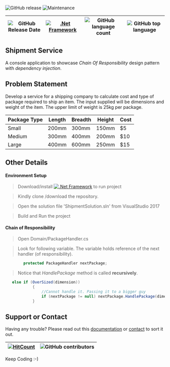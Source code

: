  
![GitHub release](https://img.shields.io/github/release/singhrahulnet/lms.api.svg?style=for-the-badge) ![Maintenance](https://img.shields.io/maintenance/yes/2018.svg?style=for-the-badge)

![GitHub Release Date](https://img.shields.io/github/release-date/singhrahulnet/lms.api.svg?style=plastic) |[![.Net Framework](https://img.shields.io/badge/DotNet-Framework_2.1-blue.svg?style=plastic)](https://www.microsoft.com/net/download/dotnet-core/2.1) | ![GitHub language count](https://img.shields.io/github/languages/count/singhrahulnet/lms.api.svg?style=plastic)| ![GitHub top language](https://img.shields.io/github/languages/top/singhrahulnet/lms.api.svg) 
| ---        | ---      | ---       | --- |
## Shipment Service 
A console application to showcase *Chain Of Responsibility* design pattern with *dependency injection*.

## Problem Statement
Develop a service for a shipping company to calculate cost and type of package required to ship an item. The input supplied will be dimensions and weight of the item. The upper limit of weight is 25kg per package.

| Package Type| Length | Breadth | Height | Cost
| --- | --- | --- | --- | --- |
| Small| 200mm | 300mm | 150mm | $5 
| Medium| 300mm | 400mm | 200mm | $10
| Large| 400mm | 600mm | 250mm | $15 



## Other Details

#### Environment Setup

> Download/install [![.Net Framework](https://img.shields.io/badge/DotNet-Framework_2.1-blue.svg?style=plastic)](https://www.microsoft.com/net/download/dotnet-core/2.1) to run project   
 

>   Kindly clone /download the repository.

>   Open the solution file 'ShipmentSolution.sln' from VisualStudio 2017

>   Build and Run the project


#### Chain of Responsibility
> Open Domain/PackageHandler.cs

> Look for following variable. The variable holds reference of the next handler (of responsibility).

```csharp
        protected PackageHandler nextPackage;
```
> Notice that *HandlePackage* method is called **recursively**.
```csharp
   else if (OverSized(dimension))
            {
                //Cannot handle it. Passing it to a bigger guy
                if (nextPackage != null) nextPackage.HandlePackage(dimension, ref result);
            }
```

## Support or Contact

Having any trouble? Please read out this [documentation](https://github.com/singhrahulnet/ChainOfResponsibility/blob/master/README.md) or [contact](mailto:singh.rahul.net@gmail.com) to sort it out.

 [![HitCount](http://hits.dwyl.io/singhrahulnet/ChainOfResponsibility/projects/1.svg)](http://hits.dwyl.io/singhrahulnet/ChainOfResponsibility/projects/1) | ![GitHub contributors](https://img.shields.io/github/contributors/singhrahulnet/ChainOfResponsibility.svg?style=plastic)|
 | --- | --- |
 
Keep Coding :-) 
